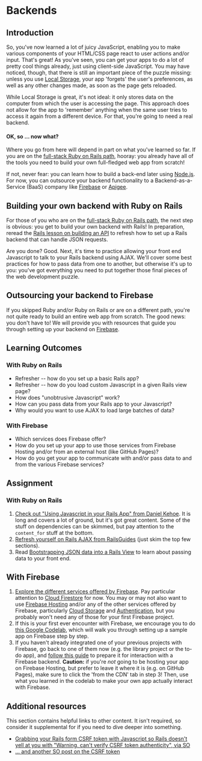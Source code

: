 # Backends

## Introduction

So, you've now learned a lot of juicy JavaScript, enabling you to make various components of your HTML/CSS page react to user actions and/or input. That's great! As you've seen, you can get your apps to do a lot of pretty cool things already, just using client-side JavaScript. You may have noticed, though, that there is still an important piece of the puzzle missing: unless you use [Local Storage](http://coding.smashingmagazine.com/2010/10/11/local-storage-and-how-to-use-it/), your app 'forgets' the user's preferences, as well as any other changes made, as soon as the page gets reloaded.

While Local Storage is great, it's not ideal: it only stores data on the computer from which the user is accessing the page. This approach does not allow for the app to 'remember' anything when the same user tries to access it again from a different device. For that, you're going to need a real backend.

#### OK, so ... now what?

Where you go from here will depend in part on what you've learned so far. If you are on the [full-stack Ruby on Rails path](https://www.learnhowtocodebook.com/deep-dives/ruby-on-rails), hooray: you already have all of the tools you need to build your own full-fledged web app from scratch!

If not, never fear: you can learn how to build a back-end later using [Node.js](https://www.learnhowtocodebook.com/deep-dives/nodejs). For now, you can outsource your backend functionality to a Backend-as-a-Service \(BaaS\) company like [Firebase](https://www.firebase.com/) or [Apigee](http://apigee.com/).

## **Building your own backend with Ruby on Rails**

For those of you who are on the [full-stack Ruby on Rails path](https://www.learnhowtocodebook.com/deep-dives/ruby-on-rails), the next step is obvious: you get to build your own backend with Rails! In preparation, reread the [Rails lesson on building an API](https://www.learnhowtocodebook.com/deep-dives/ruby-on-rails/apis) to refresh how to set up a Rails backend that can handle JSON requests.

Are you done? Good. Next, it's time to practice allowing your front end Javascript to talk to your Rails backend using AJAX. We'll cover some best practices for how to pass data from one to another, but otherwise it's up to you: you've got everything you need to put together those final pieces of the web development puzzle.

## **Outsourcing your backend to Firebase**

If you skipped Ruby and/or Ruby on Rails or are on a different path, you're not quite ready to build an entire web app from scratch. The good news: you don't have to! We will provide you with resources that guide you through setting up your backend on [Firebase](https://firebase.google.com).

## Learning Outcomes

### **With Ruby on Rails**

* Refresher -- how do you set up a basic Rails app?
* Refresher -- how do you load custom Javascript in a given Rails view page?
* How does "unobtrusive Javascript" work?
* How can you pass data from your Rails app to your Javascript?
* Why would you want to use AJAX to load large batches of data?

### **With Firebase**

* Which services does Firebase offer?
* How do you set up your app to use those services from Firebase Hosting and/or from an external host \(like GitHub Pages\)?
* How do you get your app to communicate with and/or pass data to and from the various Firebase services?

## Assignment

### **With Ruby on Rails**

1. [Check out "Using Javascript in your Rails App" from Daniel Kehoe](http://railsapps.github.io/rails-javascript-include-external.html). It is long and covers a lot of ground, but it's got great content. Some of the stuff on dependencies can be skimmed, but pay attention to the `content_for` stuff at the bottom.
2. [Refresh yourself on Rails AJAX from RailsGuides](http://edgeguides.rubyonrails.org/working_with_javascript_in_rails.html) \(just skim the top few sections\).
3. Read [Bootstrapping JSON data into a Rails View](http://jfire.io/blog/2012/04/30/how-to-securely-bootstrap-json-in-a-rails-view) to learn about passing data to your front end.

## **With Firebase**

1. [Explore the different services offered by Firebase](https://firebase.google.com/products). Pay particular attention to [Cloud Firestore](https://firebase.google.com/products/firestore) for now. You may or may not also want to use [Firebase Hosting](https://firebase.google.com/products/hosting) and/or any of the other services offered by Firebase, particularly [Cloud Storage](https://firebase.google.com/products/storage) and [Authentication](https://firebase.google.com/products/auth), but you probably won't need any of those for your first Firebase project.
2. If this is your first ever encounter with Firebase, we encourage you to do [this Google Codelab](https://codelabs.developers.google.com/codelabs/firebase-web/#0), which will walk you through setting up a sample app on Firebase step by step.
3. If you haven't already integrated one of your previous projects with Firebase, go back to one of them now \(e.g. the library project or the to-do app\), and [follow this guide](https://firebase.google.com/docs/web/setup?hl=en) to prepare it for interaction with a Firebase backend. **Caution:** if you're _not_ going to be hosting your app on Firebase Hosting, but prefer to leave it where it is \(e.g. on GitHub Pages\), make sure to click the 'from the CDN' tab in step 3! Then, use what you learned in the codelab to make your own app actually interact with Firebase.

## Additional resources

This section contains helpful links to other content. It isn't required, so consider it supplemental for if you need to dive deeper into something.

* [Grabbing your Rails form CSRF token with Javascript so Rails doesn't yell at you with "Warning, can't verify CSRF token authenticity", via SO](http://stackoverflow.com/questions/7203304/warning-cant-verify-csrf-token-authenticity-rails)
* [... and another SO post on the CSRF token](http://stackoverflow.com/questions/8503447/rails-how-to-add-csrf-protection-to-forms-created-in-javascript)

